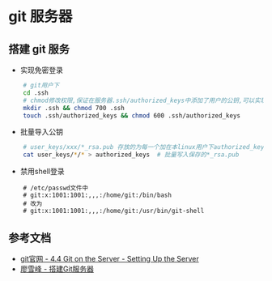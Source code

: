 # git 服务器

## 搭建 git 服务 
* 实现免密登录
```bash
    # git用户下
    cd .ssh
    # chmod修改权限,保证在服务器.ssh/authorized_keys中添加了用户的公钥,可以实现免密登录
    mkdir .ssh && chmod 700 .ssh
    touch .ssh/authorized_keys && chmod 600 .ssh/authorized_keys
```
* 批量导入公钥
```bash
    # user_keys/xxx/*_rsa.pub 存放的为每一个加在本linux用户下authorized_keys中的公钥
    cat user_keys/*/* > authorized_keys  # 批量写入保存的*_rsa.pub 
```
* 禁用shell登录
```git
    # /etc/passwd文件中
    # git:x:1001:1001:,,,:/home/git:/bin/bash
    # 改为
    # git:x:1001:1001:,,,:/home/git:/usr/bin/git-shell
```

## 参考文档
* [git官网 - 4.4 Git on the Server - Setting Up the Server](https://git-scm.com/book/en/v2/Git-on-the-Server-Setting-Up-the-Server)
* [廖雪峰 - 搭建Git服务器](https://www.liaoxuefeng.com/wiki/0013739516305929606dd18361248578c67b8067c8c017b000/00137583770360579bc4b458f044ce7afed3df579123eca000)